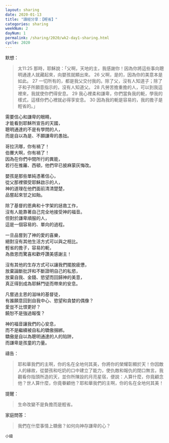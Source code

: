 ```yaml
---
layout: sharing
date: 2020-01-13
title: "讀經分享：【輕省】"
categories: sharing
weekNum: 2
dayNum: 1
permalink: /sharing/2020/wk2-day1-sharing.html
cycle: 2020
---
```

默想：
>太11:25 那時，耶穌說：「父啊，天地的主，我感謝你！因為你將這些事向聰明通達人就藏起來，向嬰孩就顯出來。 26 父啊，是的，因為你的美意本是如此。 27 一切所有的，都是我父交付我的。除了父，沒有人知道子；除了子和子所願意指示的，沒有人知道父。 28 凡勞苦擔重擔的人，可以到我這裡來，我就使你們得安息。 29 我心裡柔和謙卑，你們當負我的軛，學我的樣式，這樣你們心裡就必得享安息。 30 因為我的軛是容易的，我的擔子是輕省的。」

需要信心和謙卑的眼睛，  
才能看到耶穌所宣告的天國，  
聰明通達的不是有學問的人，  
而是自以為是、不願謙卑的愚拙。  

哥拉汛哪，你有禍了！  
伯賽大啊，你有禍了！  
因為在你們中間所行的異能，  
若行在推羅、西頓，他們早已披麻蒙灰悔改。  

嬰孩是那些單純憑著信心，  
從父那裡領受耶穌啟示的人，  
神的道理在他們面前清清楚楚，  
品嘗起來甘之如飴。  

除了基督的恩典和十字架的拯救工作，  
沒有人能靠著自己完全地接受神的福音。  
但對於謙卑順服的人，  
這是一個容易的、單向的過程。  

一旦品嘗到了神的愛的喜樂，  
絕對沒有其他生活方式可以與之相比。  
輕省的擔子，容易的軛，  
為救恩而驚喜和歡呼讚美感謝主！  

沒有其他的生存方式可以讓我們擺脫疲憊，  
放棄論斷批評和不斷證明自己的私慾，  
放棄自我、金錢、慾望而回歸神的美意，  
真正得到成為耶穌門徒而帶來的安息。  

凡嘗過主恩的滋味的基督徒，  
有誰願意回到自我中心、慾望和貪婪的偶像？  
愛豈不比恨更好？  
饒恕不是強過報復？  

神的福音讓我們的心安息，  
而不是繼續被自私的驕傲捆綁。  
驕傲是自以為聰明通達的人的陷阱，  
而謙卑是孩童的力量。  

禱告：
>耶和華我們的主啊，你的名在全地何其美，你將你的榮耀彰顯於天！你因敵人的緣故，從嬰孩和吃奶的口中建立了能力，使仇敵和報仇的閉口無言。我觀看你指頭所造的天，並你所陳設的月亮星宿，便說：人算什麼，你竟顧念他？世人算什麼，你竟眷顧他？耶和華我們的主啊，你的名在全地何其美！  

提醒：
>生命改變不是負擔而是輕省。  

家庭問答：
>我們在什麼事情上驕傲？如何向神存謙卑的心？  

`小錢`  
